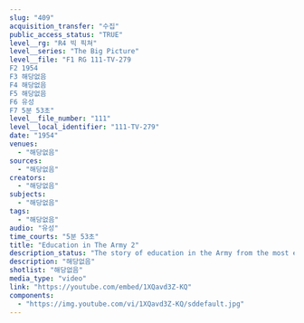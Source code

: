 ```yaml
---
slug: "409"
acquisition_transfer: "수집"
public_access_status: "TRUE"
level__rg: "R4 빅 픽쳐"
level__series: "The Big Picture"
level__file: "F1 RG 111-TV-279
F2 1954
F3 해당없음
F4 해당없음
F5 해당없음
F6 유성
F7 5분 53초"
level__file_number: "111"
level__local_identifier: "111-TV-279"
date: "1954"
venues: 
  - "해당없음"
sources: 
  - "해당없음"
creators: 
  - "해당없음"
subjects: 
  - "해당없음"
tags: 
  - "해당없음"
audio: "유성"
time_courts: "5분 53초"
title: "Education in The Army 2"
description_status: "The story of education in the Army from the most elementary level of grammar school to a college education."
description: "해당없음"
shotlist: "해당없음"
media_type: "video"
link: "https://youtube.com/embed/1XQavd3Z-KQ"
components: 
  - "https://img.youtube.com/vi/1XQavd3Z-KQ/sddefault.jpg"
---
```


